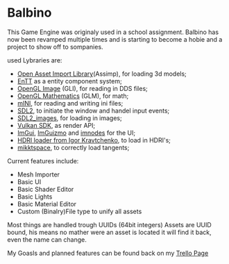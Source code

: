# Balbino
This Game Engine was originaly used in a school assignment.
Balbino has now been revamped multiple times and is starting to become a hobie and a project to show off to sompanies.

used Lybraries are:
- [Open Asset Import Library](https://github.com/assimp/assimp)(Assimp), for loading 3d models;
- [EnTT](https://github.com/skypjack/entt) as a entity component system;
- [OpenGL Image](https://github.com/g-truc/gli) (GLI), for reading in DDS files;
- [OpenGL Mathematics](https://github.com/g-truc/glm) (GLM), for math;
- [mINI](https://github.com/pulzed/mINI), for reading and writing ini files;
- [SDL2](https://github.com/libsdl-org/SDL), to initiate the window and handel input events;
- [SDL2_images](https://github.com/libsdl-org/SDL_image), for loading in images;
- [Vulkan SDK](https://vulkan.lunarg.com/), as render API;
- [ImGui](https://github.com/ocornut/imgui), [ImGuizmo](https://github.com/CedricGuillemet/ImGuizmo) and [imnodes](https://github.com/Nelarius/imnodes) for the UI;
- [HDRI loader from Igor Kravtchenko](https://www.flipcode.com/archives/HDR_Image_Reader.shtml), to load in HDRI's;
- [mikktspace](https://github.com/mmikk/MikkTSpace), to correctly load tangents;

Current features include:
- Mesh Importer
- Basic UI
- Basic Shader Editor
- Basic Lights
- Basic Material Editor
- Custom (Binalry)File type to unify all assets

Most things are handled trough UUIDs (64bit integers)
Assets are UUID bound, his means no mather were an asset is located it will find it back, even the name can change.

My Goasls and planned features can be found back on my [Trello Page](https://trello.com/b/NjIxYnGU/balbino-development-goals)